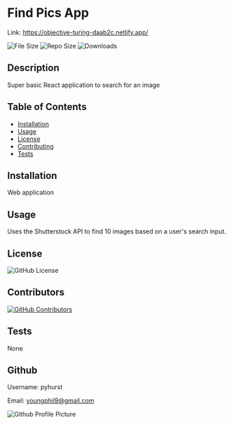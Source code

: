 # Find Pics App
Link: https://objective-turing-daab2c.netlify.app/

![File Size](https://img.shields.io/github/size/pyhurst/find-pics-app)
![Repo Size](https://img.shields.io/github/repo-size/pyhurst/find-pics-app)
![Downloads](https://img.shields.io/github/downloads/pyhurst/find-pics-app/total)

## Description

Super basic React application to search for an image

## Table of Contents

- [Installation](#installation)
- [Usage](#usage)
- [License](#license)
- [Contributing](#contributing)
- [Tests](#tests)

## Installation

Web application

## Usage

Uses the Shutterstock API to find 10 images based on a user's search input.

## License

![GitHub License](https://img.shields.io/github/license/pyhurst/find-pics-app)

## Contributors

[![GitHub Contributors](https://img.shields.io/github/contributors/pyhurst/find-pics-app)](https://GitHub.com/pyhurst/find-pics-app/graphs/contributors/)

## Tests

None

## Github

Username: pyhurst

Email: youngphil9@gmail.com

![Github Profile Picture](https://avatars2.githubusercontent.com/pyhurst)
